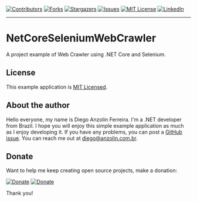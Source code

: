 <!-- PROJECT SHIELDS -->
<!--
*** I'm using markdown "reference style" links for readability.
*** Reference links are enclosed in brackets [ ] instead of parentheses ( ).
*** See the bottom of this document for the declaration of the reference variables
*** for contributors-url, forks-url, etc. This is an optional, concise syntax you may use.
*** https://www.markdownguide.org/basic-syntax/#reference-style-links
-->
[![Contributors][contributors-shield]][contributors-url]
[![Forks][forks-shield]][forks-url]
[![Stargazers][stars-shield]][stars-url]
[![Issues][issues-shield]][issues-url]
[![MIT License][license-shield]][license-url]
[![LinkedIn][linkedin-shield]][linkedin-url]

---


# NetCoreSeleniumWebCrawler
A project example of Web Crawler using .NET Core and Selenium.


License
-------

This example application is [MIT Licensed](https://github.com/anzolin/NetCoreSeleniumWebCrawler/blob/master/LICENSE).


About the author
----------------

Hello everyone, my name is Diego Anzolin Ferreira. I'm a .NET developer from Brazil. I hope you will enjoy this simple example application as much as I enjoy developing it. If you have any problems, you can post a [GitHub issue](https://github.com/anzolin/NetCoreSeleniumWebCrawler/issues). You can reach me out at diego@anzolin.com.br.


## Donate
  
Want to help me keep creating open source projects, make a donation:

[![Donate](https://img.shields.io/badge/Donate-PayPal-green.svg?style=for-the-badge)](https://www.paypal.com/donate?business=DN2VPNW42RTXY&no_recurring=0&currency_code=BRL) [![Donate](https://img.shields.io/badge/-buy_me_a%C2%A0coffee-gray?logo=buy-me-a-coffee&style=for-the-badge)](https://www.buymeacoffee.com/anzolin)

Thank you!



<!-- MARKDOWN LINKS & IMAGES -->
<!-- https://www.markdownguide.org/basic-syntax/#reference-style-links -->
[contributors-shield]: https://img.shields.io/github/contributors/anzolin/NetCoreSeleniumWebCrawler.svg?style=for-the-badge
[contributors-url]: https://github.com/anzolin/NetCoreSeleniumWebCrawler/graphs/contributors
[forks-shield]: https://img.shields.io/github/forks/anzolin/NetCoreSeleniumWebCrawler.svg?style=for-the-badge
[forks-url]: https://github.com/anzolin/NetCoreSeleniumWebCrawler/network/members
[stars-shield]: https://img.shields.io/github/stars/anzolin/NetCoreSeleniumWebCrawler.svg?style=for-the-badge
[stars-url]: https://github.com/anzolin/NetCoreSeleniumWebCrawler/stargazers
[issues-shield]: https://img.shields.io/github/issues/anzolin/NetCoreSeleniumWebCrawler.svg?style=for-the-badge
[issues-url]: https://github.com/anzolin/NetCoreSeleniumWebCrawler/issues
[license-shield]: https://img.shields.io/github/license/anzolin/NetCoreSeleniumWebCrawler.svg?style=for-the-badge
[license-url]: https://github.com/anzolin/NetCoreSeleniumWebCrawler/blob/master/LICENSE.txt
[linkedin-shield]: https://img.shields.io/badge/-LinkedIn-black.svg?style=for-the-badge&logo=linkedin&colorB=555
[linkedin-url]: https://www.linkedin.com/in/diego-anzolin/
